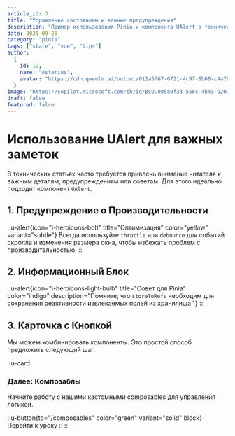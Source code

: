 ```yaml
---
article_id: 3
title: "Управление состоянием и важные предупреждения"
description: "Пример использования Pinia и компонента UAlert в технической статье."
date: 2025-09-28
category: "pinia"
tags: ["state", "vue", "tips"]
author:
  {
    id: 12,
    name: "Asterius",
    avatar: "https://cdn.qwenlm.ai/output/011a5f67-6721-4c97-8b68-c4a7850d9731/t2i/e9acf030-f93d-478e-85c8-425916c02d2a/1759563664.png?key=eyJhbGciOiJIUzI1NiIsInR5cCI6IkpXVCJ9.eyJyZXNvdXJjZV91c2VyX2lkIjoiMDExYTVmNjctNjcyMS00Yzk3LThiNjgtYzRhNzg1MGQ5NzMxIiwicmVzb3VyY2VfaWQiOiIxNzU5NTYzNjY0IiwicmVzb3VyY2VfY2hhdF9pZCI6ImU0ZjE4MGVjLTExOWUtNDI4NC1hZmE2LTI2NDY0NGEwMDRjOSJ9.LVJqgCRxSvSqvNCAKCEUYHvZh_Ant1VgMQci46JVuyw",
  }
image: "https://copilot.microsoft.com/th/id/BCO.00580f33-556c-4b43-9209-47475328ddb4.png"
draft: false
featured: false
---
```


# Использование UAlert для важных заметок

В технических статьях часто требуется привлечь внимание читателя к важным деталям, предупреждениям или советам. Для этого идеально подходит компонент `UAlert`.

## 1. Предупреждение о Производительности

::u-alert{icon="i-heroicons-bolt" title="Оптимизация" color="yellow" variant="subtle"}
Всегда используйте `throttle` или `debounce` для событий скролла и изменения размера окна, чтобы избежать проблем с производительностью.
::

## 2. Информационный Блок

::u-alert{icon="i-heroicons-light-bulb" title="Совет для Pinia" color="indigo" description="Помните, что `storeToRefs` необходим для сохранения реактивности извлекаемых полей из хранилища."}
::

## 3. Карточка с Кнопкой

Мы можем комбинировать компоненты. Это простой способ предложить следующий шаг.

::u-card

### Далее: Композаблы

Начните работу с нашими кастомными composables для управления логикой.

::u-button{to="/composables" color="green" variant="solid" block}
Перейти к уроку
::
::
